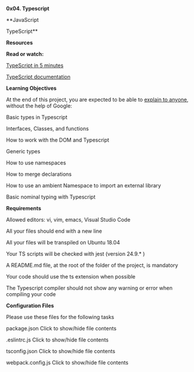 **0x04. Typescript**

**JavaScript

TypeScript**

**Resources**

**Read or watch:**

[TypeScript in 5 minutes](https://intranet.alxswe.com/rltoken/waTSa9Mguj912pel9On57w)

[TypeScript documentation](https://intranet.alxswe.com/rltoken/iPO8DlHCGzc1jnojLoP9HA)

**Learning Objectives**

At the end of this project, you are expected to be able to [explain to anyone](https://intranet.alxswe.com/rltoken/PM-5MDItTT0M8Aaa2QIEyQ), without the help of Google:

Basic types in Typescript

Interfaces, Classes, and functions

How to work with the DOM and Typescript

Generic types

How to use namespaces

How to merge declarations

How to use an ambient Namespace to import an external library

Basic nominal typing with Typescript

**Requirements**

Allowed editors: vi, vim, emacs, Visual Studio Code

All your files should end with a new line

All your files will be transpiled on Ubuntu 18.04

Your TS scripts will be checked with jest (version 24.9.* )

A README.md file, at the root of the folder of the project, is mandatory

Your code should use the ts extension when possible

The Typescript compiler should not show any warning or error when compiling your code

**Configuration Files**

Please use these files for the following tasks

package.json
Click to show/hide file contents

.eslintrc.js
Click to show/hide file contents

tsconfig.json
Click to show/hide file contents

webpack.config.js
Click to show/hide file contents

